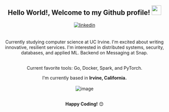 <div align="center">
<!-- <img width="100%" alt="Developer Illustration" src="https://github.com/abdoachhoubi/abdoachhoubi/blob/main/gifs/Illustration.gif"/> -->
<br />
<br />
<h2> Hello World!, Welcome to my Github profile! <img src="https://github.com/abdoachhoubi/abdoachhoubi/blob/main/gifs/Hi.gif" width="30"></h2>
<a href="https://linkedin.com/in/andrewmnho" target="_blank">
<img src=https://img.shields.io/badge/linkedin-%2300acee.svg?color=405DE6&style=for-the-badge&logo=linkedin&logoColor=white alt=linkedin style="margin-bottom: 5px;" />
</a>
<br />
<br />

Currently studying computer science at UC Irvine. I'm excited about writing innovative, resilient services. I'm interested in distributed systems, security, databases, and applied ML.
Backend on Messaging at Snap.

<br/>
Current favorite tools: Go, Docker, Spark, and PyTorch.
<br />

I'm currently based in **Irvine, California.**
<br />
<br />
![image](https://github.com/user-attachments/assets/e401e28c-61d6-478e-b3bc-91790921a38e)
<br />
<br />

**Happy Coding!** 😊

</div>

